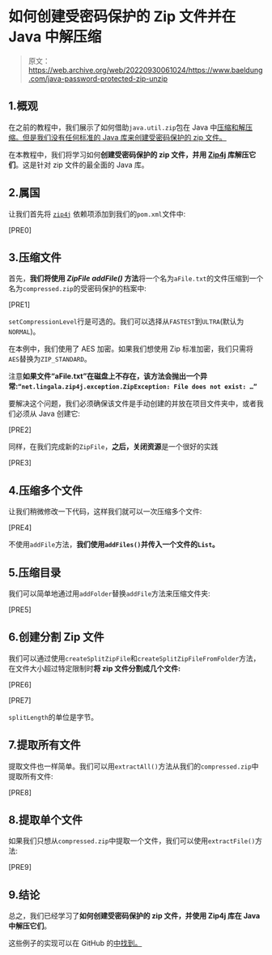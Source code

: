 # 如何创建受密码保护的 Zip 文件并在 Java 中解压缩

> 原文：<https://web.archive.org/web/20220930061024/https://www.baeldung.com/java-password-protected-zip-unzip>

## 1.概观

在之前的教程中，我们展示了如何借助`java.util.zip`包在 Java 中[压缩和解压缩。但是我们没有任何标准的 Java 库来创建受密码保护的 zip 文件。](/web/20220625071042/https://www.baeldung.com/java-compress-and-uncompress)

在本教程中，我们将学习如何**创建受密码保护的 zip 文件，并用 [Zip4j](https://web.archive.org/web/20220625071042/https://github.com/srikanth-lingala/zip4j) 库解压它们**。这是针对 zip 文件的最全面的 Java 库。

## 2.属国

让我们首先将 [`zip4j`](https://web.archive.org/web/20220625071042/https://search.maven.org/search?q=g:%20net.lingala.zip4j%20a:zip4j) 依赖项添加到我们的`pom.xml`文件中:

[PRE0]

## 3.压缩文件

首先，**我们将使用 *ZipFile addFile()* 方法**将一个名为`aFile.txt`的文件压缩到一个名为`compressed.zip`的受密码保护的档案中:

[PRE1]

`setCompressionLevel`行是可选的。我们可以选择从`FASTEST`到`ULTRA`(默认为`NORMAL`)。

在本例中，我们使用了 AES 加密。如果我们想使用 Zip 标准加密，我们只需将`AES`替换为`ZIP_STANDARD`。

注意**如果文件“aFile.txt”在磁盘上不存在，该方法会抛出一个异常:`“net.lingala.zip4j.exception.ZipException: File does not exist: …”`**

要解决这个问题，我们必须确保该文件是手动创建的并放在项目文件夹中，或者我们必须从 Java 创建它:

[PRE2]

同样，在我们完成新的`ZipFile`，**之后，关闭资源**是一个很好的实践

[PRE3]

## 4.压缩多个文件

让我们稍微修改一下代码，这样我们就可以一次压缩多个文件:

[PRE4]

不使用`addFile`方法，**我们使用`addFiles()`并传入一个文件的`List`。**

## 5.压缩目录

我们可以简单地通过用`addFolder`替换`addFile`方法来压缩文件夹:

[PRE5]

## 6.创建分割 Zip 文件

我们可以通过使用`createSplitZipFile`和`createSplitZipFileFromFolder`方法，在文件大小超过特定限制时**将 zip 文件分割成几个文件:**

[PRE6]

[PRE7]

`splitLength`的单位是字节。

## 7.提取所有文件

提取文件也一样简单。我们可以用`extractAll()`方法从我们的`compressed.zip`中提取所有文件:

[PRE8]

## 8.提取单个文件

如果我们只想从`compressed.zip`中提取一个文件，我们可以使用`extractFile()`方法:

[PRE9]

## 9.结论

总之，我们已经学习了**如何创建受密码保护的 zip 文件，并使用 Zip4j 库在 Java 中解压它们**。

这些例子的实现可以在 GitHub 的[中找到。](https://web.archive.org/web/20220625071042/https://github.com/eugenp/tutorials/tree/master/libraries-io)